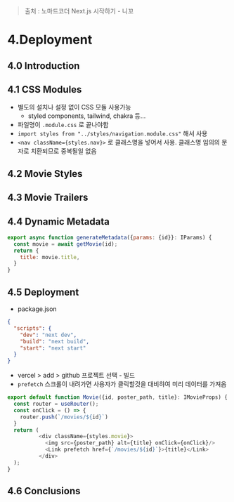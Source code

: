 > 출처 : 노마드코더 Next.js 시작하기 - 니꼬
# 4.Deployment
## 4.0 Introduction

## 4.1 CSS Modules
- 별도의 설치나 설정 없이 CSS 모듈 사용가능
  * styled components, tailwind, chakra 등...
- 파일명이 `.module.css` 로 끝나야함
- `import styles from "../styles/navigation.module.css"` 해서 사용
- `<nav className={styles.nav}>` 로 클래스명을 넣어서 사용. 클래스명 임의의 문자로 치환되므로 중복될일 없음

## 4.2 Movie Styles

## 4.3 Movie Trailers

## 4.4 Dynamic Metadata
```js
export async function generateMetadata({params: {id}}: IParams) {
  const movie = await getMovie(id); 
  return { 
    title: movie.title, 
  }
} 
``` 
## 4.5 Deployment 
- package.json
```json
{
  "scripts": {
    "dev": "next dev",
    "build": "next build",
    "start": "next start" 
  } 
}
```
- vercel > add > github 프로젝트 선택 - 빌드 
- `prefetch` 스크롤이 내려가면 사용자가 클릭할것을 대비햐여 미리 데이터를 가져옴
```js
export default function Movie({id, poster_path, title}: IMovieProps) {
  const router = useRouter();
  const onClick = () => {
    router.push(`/movies/${id}`)
  }
  return (
          <div className={styles.movie}>
            <img src={poster_path} alt={title} onClick={onClick}/>
            <Link prefetch href={`/movies/${id}`}>{title}</Link>
          </div>
  );
}

```

## 4.6 Conclusions

